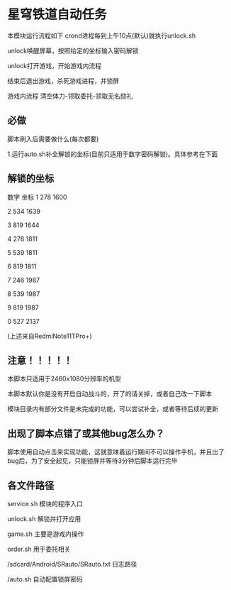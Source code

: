 # 星穹铁道自动任务

本模块运行流程如下
crond进程每到上午10点(默认)就执行unlock.sh

unlock唤醒屏幕，按照给定的坐标输入密码解锁  

unlock打开游戏，开始游戏内流程  

结束后退出游戏，杀死游戏进程，并锁屏

游戏内流程
    清空体力-领取委托-领取无名勋礼

## 必做
脚本刷入后需要做什么(每次都要)  

1.运行auto.sh补全解锁的坐标(目前只适用于数字密码解锁)。具体参考在下面  
## 解锁的坐标
数字 坐标
1 278 1600  

2 534 1639  

3 819 1644  

4 278 1811  

5 539 1811  

6 819 1811  

7 246 1987  

8 539 1987  

9 819 1987  

0 527 2137  

(上述来自RedmiNote11TPro+)


## 注意！！！！！
本脚本只适用于2460x1080分辨率的机型  

本脚本默认你是没有开启自动战斗的，开了的请关掉，或者自己改一下脚本  

模块目录内有部分文件是未完成的功能，可以尝试补全，或者等待后续的更新  



## 出现了脚本点错了或其他bug怎么办？
脚本使用自动点击来实现功能，这就意味着运行期间不可以操作手机，并且出了bug后，为了安全起见，只能锁屏并等待3分钟后脚本运行完毕

## 各文件路径
service.sh                      模块的程序入口  

unlock.sh                       解锁并打开应用  

game.sh                       主要是游戏内操作  

order.sh                         用于委托相关  

/sdcard/Android/SRauto/SRauto.txt   日志路径  

/auto.sh                     自动配置锁屏密码 
